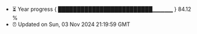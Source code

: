 - ⏳ Year progress { █████████████████████████▁▁▁▁▁ } 84.12 %
- ⏰ Updated on Sun, 03 Nov 2024 21:19:59 GMT

